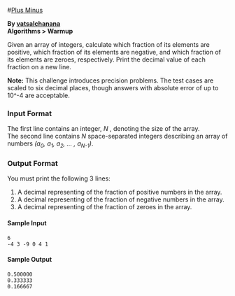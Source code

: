 #[Plus Minus](https://www.hackerrank.com/contests/master/challenges/plus-minus)

**By [vatsalchanana](https://hackerrank.com/vastalchanana)**     
**Algorithms > Warmup**

Given an array of integers, calculate which fraction of its elements are positive, which fraction of its elements are negative, and which fraction of its elements are zeroes, respectively. Print the decimal value of each fraction on a new line.

**Note:** This challenge introduces precision problems. The test cases are scaled to six decimal places, though answers with absolute error of up to 10^-4 are acceptable.

### Input Format

The first line contains an integer, *N* , denoting the size of the array.    
The second line contains *N* space-separated integers describing an array of numbers *(a<sub>0</sub>, a<sub>1</sub>, a<sub>2</sub>, ... , a<sub>N-1</sub>)*.

### Output Format

You must print the following 3 lines:

1. A decimal representing of the fraction of positive numbers in the array.
2. A decimal representing of the fraction of negative numbers in the array.
3. A decimal representing of the fraction of zeroes in the array.

#### Sample Input

```
6
-4 3 -9 0 4 1
```

#### Sample Output
```
0.500000
0.333333
0.166667
```
